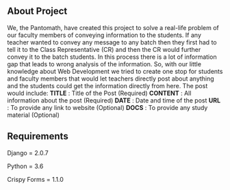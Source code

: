 ## About Project
We, the Pantomath, have created this project to solve a real-life problem of our faculty members of conveying information to the students. If any teacher wanted to convey any message to any batch then they first had to tell it to the Class Representative (CR) and then the CR would further convey it to the batch students. In this process there is a lot of information gap that leads to wrong analysis of the information. So, with our little knowledge about Web Development we tried to create one stop for students and faculty members that would let teachers directly post about anything and the students could get the information directly from here. The post would include: 
		**TITLE**	: Title of the Post (Required)
		**CONTENT**	: All information about the post (Required)
		**DATE**	: Date and time of the post 
		**URL**		: To provide any link to website (Optional)
		**DOCS**	: To provide any study material (Optional)
 
## Requirements 
Django 	 	 = 2.0.7

Python 	 	 = 3.6
 
Crispy Forms = 1.1.0



